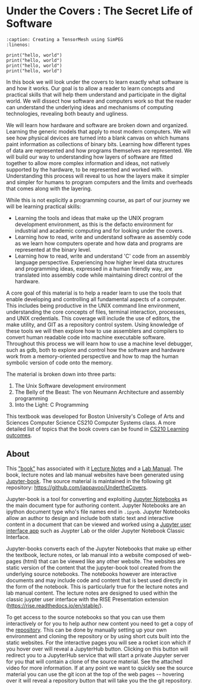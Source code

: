 <!-- #region -->
Under the Covers : The Secret Life of Software
=====================================

```{code-block} python
:caption: Creating a TensorMesh using SimPEG
:linenos:

print("hello, world")
print("hello, world")
print("hello, world")
print("hello, world")
```

In this book we will look under the covers to learn exactly what software is and how it works. Our goal is to allow a reader to learn concepts and practical skills that will help them understand and participate in the digital world.   We will dissect how software and computers work so that the reader can understand the underlying ideas and mechanisms of computing technologies, revealing both beauty and ugliness. 

We will learn how hardware and software are broken down and organized. Learning the generic models that apply to most modern computers.   We will see how physical devices are turned into a blank canvas on which humans paint information as collections of binary bits.  Learning how different types of data are represented and how programs themselves are represented.  We will build our way to understanding how layers of software are fitted together to allow more complex information and ideas, not natively supported by the hardware, to be represented and worked with. 
Understanding this process will reveal to us how the layers make it simpler and simpler for humans to program computers and the limits and overheads that comes along with the layering.    

While this is not explicitly a programming course, as part of our journey we will be learning practical skills:
- Learning the tools and ideas that make up the UNIX program development environment, as this is the defacto environment for industrial and academic computing and for looking under the covers.
- Learning how to read, write and understand software as assembly code as we learn how computers operate and how data and programs are represented at the binary level.  
- Learning how to read, write and understand 'C' code from an assembly language perspective.  Experiencing how higher level data structures and programming ideas, expressed in a human friendly way, are translated into assembly code while maintaining direct control of the hardware. 

A core goal of this material is to help a reader learn to use the tools that enable developing and controlling all fundamental aspects of a computer.    This includes being productive in the UNIX command line environment, understanding the core concepts of files, terminal interaction, processes, and UNIX credentials.  This coverage will include the use of editors, the make utility, and GIT as a repository control system.  Using knowledge of  these tools we will then explore how to use assemblers and compilers to convert human readable code into machine executable software. Throughout this process we will learn how to use a machine level debugger, such as gdb, both to explore and control how the software and hardware work from a memory-oriented perspective and how to map the human symbolic version of code onto the memory.  

The material is broken down into three parts: 
1. The Unix Software development environment
2. The Belly of the Beast: The von Neumann Architecture and assembly programming
3. Into the Light: C Programming

This textbook was developed for Boston University's College of Arts and Sciences Computer Science CS210 Computer Systems class. A more detailed list of topics that the book covers can be found in [CS210 Learning outcomes](BUCS210_intro.md).


## About

This ["book"](https://jappavoo.github.io/UndertheCovers/textbook/intro_tb.html) has associated with it [Lecture Notes](https://jappavoo.github.io/UndertheCovers/lecturenotes/intro_ln.html) and a [Lab Manual](https://jappavoo.github.io/UndertheCovers/labmanual).   The book, lecture notes and lab manual websites have been generated using [Jupyter-book](https://jupyterbook.org/intro.html).  The source material is maintained in the following git repository: https://github.com/jappavoo/UndertheCovers.  


Jupyter-book is a tool for converting  and exploiting [Jupyter Notebooks](https://jupyter-notebook-beginner-guide.readthedocs.io/en/latest/what_is_jupyter.html) as the main document type for authoring content.  Jupyter Notebooks are an ipython document type who's file names end in `.ipynb`. Jupyter Notebooks allow an author to design and include both static text and interactive content in a document that can be viewed and worked using a [Jupyter user interface app](https://jupyter.org) such as Juypter Lab or the older Jupyter Notebook Classic Interface.

Jupyter-books converts each of the Jupyter Notebooks that make up either the textbook, lecture notes, or lab manual into a website composed of web-pages (html) that can be viewed like any other website.    The websites are static version of the content that the jupyter-book tool created from the underlying source notebooks.    The notebooks however are interactive documents and may include code and content that is best used directly in the form of the notebook.    This is particularly true for the lecture notes and lab manual content.  The lecture notes are designed to used within the classic juypter user interface with the  RISE Presentation extension (https://rise.readthedocs.io/en/stable/).  

To get access to the source notebooks so that you can use them interactively or for you to help author new content you need to get a copy of the [repository](https://github.com/jappavoo/UndertheCovers).    This can be done by manually setting up your own environment and cloning the repository or by using short cuts built into the static websites.  For the interactive pages you will see a rocket icon which if you hover over will reveal a JupyterHub button.  Clicking on this button will redirect you to a JupyterHub service that will start a private Jupyter server for you that will contain a clone of the source material.  See the attached video for more information.   If at any point we want to quickly see the source material you can use the git icon at the top of the web pages -- hovering over it will reveal a repository button that will take you the the git repository. 



   
   



<!-- #endregion -->

